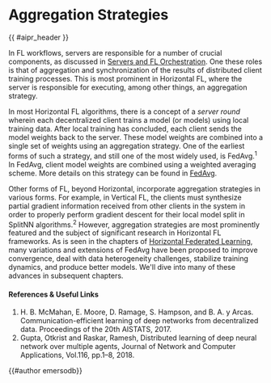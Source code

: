 <!-- markdownlint-disable-file MD033 MD013 -->

# Aggregation Strategies

{{ #aipr_header }}

In FL workflows, servers are responsible for a number of crucial components, as
discussed in [Servers and FL Orchestration](servers.md). One these roles is
that of aggregation and synchronization of the results of distributed client
training processes. This is most prominent in Horizontal FL, where the server
is responsible for executing, among other things, an aggregation strategy.

In most Horizontal FL algorithms, there is a concept of a _server round_
wherein each decentralized client trains a model (or models) using local
training data. After local training has concluded, each client sends the model
weights back to the server. These model weights are combined into a single
set of weights using an aggregation strategy. One of the earliest forms of
such a strategy, and still one of the most widely used, is FedAvg.<sup>1</sup>
In FedAvg, client model weights are combined using a weighted averaging scheme.
More details on this strategy can be found in [FedAvg](../horizontal/fedavg.md).

Other forms of FL, beyond Horizontal, incorporate aggregation strategies in
various forms. For example, in Vertical FL, the clients must synthesize
partial gradient information received from other clients in the system in order
to properly perform gradient descent for their local model split in SplitNN
algorithms.<sup>2</sup> However, aggregation strategies are most prominently
featured and the subject of significant research in Horizontal FL frameworks.
As is seen in the chapters of [Horizontal Federated Learning](../horizontal/README.md),
many variations and extensions of FedAvg have been proposed to improve
convergence, deal with data heterogeneity challenges, stabilize training
dynamics, and produce better models. We'll dive into many of these advances
in subsequent chapters.

#### References & Useful Links <!-- markdownlint-disable-line MD001 -->

1. H. B. McMahan, E. Moore, D. Ramage, S. Hampson, and B. A. y Arcas.
   Communication-efficient learning of deep networks from decentralized data.
   Proceedings of the 20th AISTATS, 2017.
2. Gupta, Otkrist and Raskar, Ramesh, Distributed learning of deep neural
   network over multiple agents, Journal of Network and Computer Applications,
   Vol.116, pp.1–8, 2018.

{{#author emersodb}}
